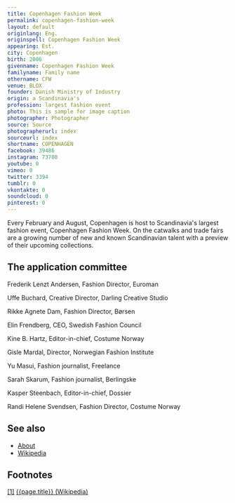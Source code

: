 ```yaml
---
title: Copenhagen Fashion Week
permalink: copenhagen-fashion-week
layout: default
originlang: Eng.
originspell: Copenhagen Fashion Week
appearing: Est.
city: Copenhagen
birth: 2006
givenname: Copenhagen Fashion Week
familyname: Family name
othername: CFW
venue: BLOX
founder: Danish Ministry of Industry
origin: a Scandinavia's
profession: largest fashion event
photo: This is sample for image caption
photographer: Photographer
source: Source
photographerurl: index
sourceurl: index
shortname: COPENHAGEN
facebook: 39486
instagram: 73700
youtube: 0
vimeo: 0
twitter: 3394
tumblr: 0
vkontakte: 0
soundcloud: 0
pinterest: 0
---
```


Every February and August, Copenhagen is host to Scandinavia's largest fashion event, Copenhagen Fashion Week. On the catwalks and trade fairs are a growing number of new and known Scandinavian talent with a preview of their upcoming collections.

## The application committee

Frederik Lenzt Andersen, Fashion Director, Euroman

Uffe Buchard, Creative Director, Darling Creative Studio

Rikke Agnete Dam, Fashion Director, Børsen

Elin Frendberg, CEO, Swedish Fashion Council

Kine B. Hartz, Editor-in-chief, Costume Norway

Gisle Mardal, Director, Norwegian Fashion Institute

Yu Masui, Fashion journalist, Freelance

Sarah Skarum, Fashion journalist, Berlingske

Kasper Steenbach, Editor-in-chief, Dossier

Randi Helene Svendsen, Fashion Director, Costume Norway

## See also

+ [About](index)
+ [Wikipedia](index)

## Footnotes

[[1]](#a1) <span id="f1"></span> [{{page.title}} (Wikipedia)](index)
